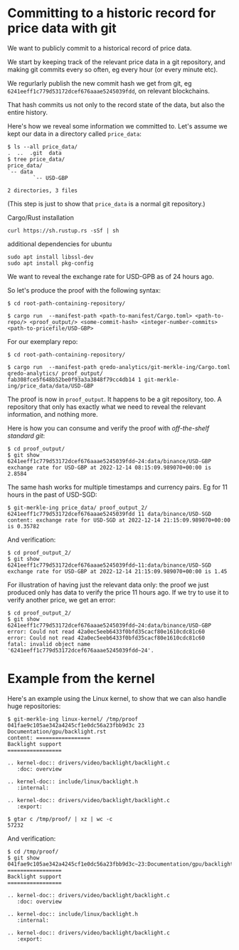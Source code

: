 # Committing to a historic record for price data with git

We want to publicly commit to a historical record of price data.

We start by keeping track of the relevant price data in a git repository, and making git commits every so often, eg every hour (or every minute etc).

We regurlarly publish the new commit hash we get from git, eg `6241eeff1c779d53172dcef676aaae5245039fdd`, on relevant blockchains.

That hash commits us not only to the record state of the data, but also the entire history.

Here's how we reveal some information we committed to.  Let's assume we kept our data in a directory called `price_data`:

```
$ ls --all price_data/
.  ..  .git  data
$ tree price_data/
price_data/
`-- data
        `-- USD-GBP

2 directories, 3 files
```

(This step is just to show that `price_data` is a normal git repository.)

Cargo/Rust installation 

```
curl https://sh.rustup.rs -sSf | sh

```

additional dependencies for ubuntu

```
sudo apt install libssl-dev
sudo apt install pkg-config

```

We want to reveal the exchange rate for USD-GPB as of 24 hours ago.

So let's produce the proof with the following syntax:

```
$ cd root-path-containing-repository/

$ cargo run  --manifest-path <path-to-manifest/Cargo.toml> <path-to-repo/> <proof_output/> <some-commit-hash> <integer-number-commits> <path-to-pricefile/USD-GBP>
```
For our exemplary repo:

```
$ cd root-path-containing-repository/

$ cargo run  --manifest-path qredo-analytics/git-merkle-ing/Cargo.toml qredo-analytics/ proof_output/ fab308fce5f648b52be0f93a3a3848f79cc4db14 1 git-merkle-ing/price_data/data/USD-GBP
```

The proof is now in `proof_output`.  It happens to be a git repository, too.  A repository that only has exactly what we need to reveal the relevant information, and nothing more.

Here is how you can consume and verify the proof with *off-the-shelf standard git*:

```
$ cd proof_output/
$ git show 6241eeff1c779d53172dcef676aaae5245039fdd~24:data/binance/USD-GBP
exchange rate for USD-GBP at 2022-12-14 08:15:09.989070+00:00 is 2.8584
```

The same hash works for multiple timestamps and currency pairs.  Eg for 11 hours in the past of USD-SGD:
```
$ git-merkle-ing price_data/ proof_output_2/ 6241eeff1c779d53172dcef676aaae5245039fdd 11 data/binance/USD-SGD
content: exchange rate for USD-SGD at 2022-12-14 21:15:09.989070+00:00 is 0.35782
```

And verification:
```
$ cd proof_output_2/
$ git show 6241eeff1c779d53172dcef676aaae5245039fdd~11:data/binance/USD-SGD
exchange rate for USD-GBP at 2022-12-14 21:15:09.989070+00:00 is 1.45
```

For illustration of having just the relevant data only: the proof we just produced only has data to verify the price 11 hours ago.  If we try to use it to verify another price, we get an error:

```
$ cd proof_output_2/
$ git show 6241eeff1c779d53172dcef676aaae5245039fdd~24:data/binance/USD-GBP
error: Could not read 42a0ec5eeb6433f0bfd35cacf80e1610cdc81c60
error: Could not read 42a0ec5eeb6433f0bfd35cacf80e1610cdc81c60
fatal: invalid object name '6241eeff1c779d53172dcef676aaae5245039fdd~24'.
```

# Example from the kernel

Here's an example using the Linux kernel, to show that we can also handle huge repositories:

```
$ git-merkle-ing linux-kernel/ /tmp/proof 041fae9c105ae342a4245cf1e0dc56a23fbb9d3c 23 Documentation/gpu/backlight.rst
content: =================
Backlight support
=================

.. kernel-doc:: drivers/video/backlight/backlight.c
   :doc: overview

.. kernel-doc:: include/linux/backlight.h
   :internal:

.. kernel-doc:: drivers/video/backlight/backlight.c
   :export:
```

```
$ gtar c /tmp/proof/ | xz | wc -c
57232
```
And verification:

```
$ cd /tmp/proof/
$ git show 041fae9c105ae342a4245cf1e0dc56a23fbb9d3c~23:Documentation/gpu/backlight.rst
=================
Backlight support
=================

.. kernel-doc:: drivers/video/backlight/backlight.c
   :doc: overview

.. kernel-doc:: include/linux/backlight.h
   :internal:

.. kernel-doc:: drivers/video/backlight/backlight.c
   :export:
```
